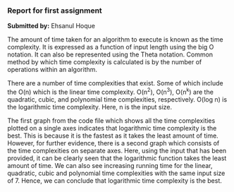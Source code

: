 ### Report for first assignment
**Submitted by:** Ehsanul Hoque

The amount of time taken for an algorithm to execute is known as the time complexity. It is expressed as a function of input length using the big O notation. It can also be represented using the Theta notation. Common method by which time complexity is calculated is by the number of operations within an algorithm. 

There are a number of time complexities that exist. Some of which include the O(n) which is the linear time complexity. O(n<sup>2</sup>), O(n<sup>3</sup>), O(n<sup>k</sup>) are the quadratic, cubic, and polynomial time complexities, respectively. O(log n) is the logarithmic time complexity. Here, n is the input size.

The first graph from the code file which shows all the time complexities plotted on a single axes indicates that logarithmic time complexity is the best. This is because it is the fastest as it takes the least amount of time. However, for further evidence, there is a second graph which consists of the time complexities on separate axes. Here, using the input that has been provided, it can be clearly seen that the logarithmic function takes the least amount of time. We can also see increasing running time for the linear, quadratic, cubic and polynomial time complexities with the same input size of 7. Hence, we can conclude that logarithmic time complexity is the best. 
